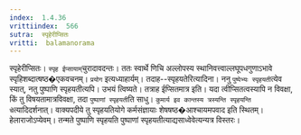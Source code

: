 ```yaml
---
index:  1.4.36
vrittiindex:  566
sutra:  स्पृहेरीप्सितः
vritti:  balamanorama 
---
```


स्पृहेरीप्सितः। `स्पृह ईप्सायाम्`चुरादावदन्तः। ततः स्वार्थे णिचि अल्लोपस्य स्थानिवत्त्वाल्लघूपधगुणाऽभावे स्पृहिशब्दात्षष्ठ�एकवचनम्। `प्रयोग` इत्यध्याहार्यम्। तदाह--स्पृहयतेरित्यादिना। ननु `पुष्पेभ्यः स्पृहयती`त्येव स्यात्, नतु पुष्पाणि स्पृहयतीत्यपि। उभयं त्विष्यते। तत्राह ईप्सितमात्र इति। यदा त्वीप्सितत्वस्यापि न विवक्षा, किं तु विषयतामात्रविवक्षा, तदा `पुष्पाणां स्पृहयती`ति साधु। `कुमार्य इव कान्तस्य त्रस्यन्ति स्पृहयन्ति चे`त्यादिदर्शनात्। वाक्यपदीये तु स्पृहयतियोगे कर्मसंज्ञायाः शेषषष्ठ�आश्चायमपवाद इति स्थितम्। हेलाराजोऽप्येवम्। तन्मते पुष्पाणि स्पृहयति पुष्पाणां स्पृहयतीत्याद्यसाध्वेवेत्यन्यत्र विस्तरः। 

